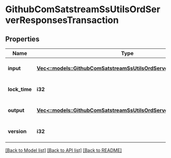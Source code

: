 # GithubComSatstreamSsUtilsOrdServerResponsesTransaction

## Properties
Name | Type | Description | Notes
------------ | ------------- | ------------- | -------------
**input** | [**Vec<::models::GithubComSatstreamSsUtilsOrdServerResponsesInput>**](github_com_satstream_ss-utils_ord_server_responses.Input.md) |  | [optional] [default to null]
**lock_time** | **i32** |  | [optional] [default to null]
**output** | [**Vec<::models::GithubComSatstreamSsUtilsOrdServerResponsesOutput>**](github_com_satstream_ss-utils_ord_server_responses.Output.md) |  | [optional] [default to null]
**version** | **i32** |  | [optional] [default to null]

[[Back to Model list]](../README.md#documentation-for-models) [[Back to API list]](../README.md#documentation-for-api-endpoints) [[Back to README]](../README.md)


